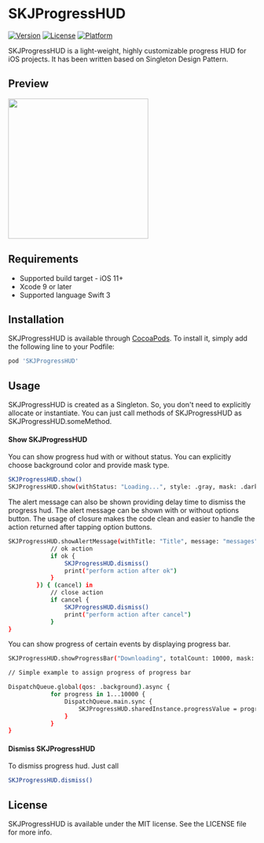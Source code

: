 # SKJProgressHUD

[![Version](https://img.shields.io/cocoapods/v/SKJProgressHUD.svg?style=flat)](https://cocoapods.org/pods/SKJProgressHUD)
[![License](https://img.shields.io/cocoapods/l/SKJProgressHUD.svg?style=flat)](https://cocoapods.org/pods/SKJProgressHUD)
[![Platform](https://img.shields.io/cocoapods/p/SKJProgressHUD.svg?style=flat)](https://cocoapods.org/pods/SKJProgressHUD)

SKJProgressHUD is a light-weight, highly customizable progress HUD for iOS projects. It has been written based on Singleton Design Pattern.

## Preview
<img src="https://raw.githubusercontent.com/sahijoshi/SKJProgressHUD/master/Assets/ProgressHud.gif" width="285"/>


## Requirements

- Supported build target - iOS 11+
- Xcode 9 or later
- Supported language Swift 3

## Installation

SKJProgressHUD is available through [CocoaPods](https://cocoapods.org). To install
it, simply add the following line to your Podfile:

```ruby
pod 'SKJProgressHUD'
```
## Usage
SKJProgressHUD is created as a Singleton. So, you don't need to explicitly allocate or instantiate. You can just call methods of SKJProgressHUD as SKJProgressHUD.someMethod.

#### Show SKJProgressHUD
You can show progress hud with or without status. You can explicitly choose background color and provide mask type.
```bash
SKJProgressHUD.show()
SKJProgressHUD.show(withStatus: "Loading...", style: .gray, mask: .dark)
```
The alert message can also be shown providing delay time to dismiss the progress hud. The alert message can be shown with or without options button. The usage of closure makes the code clean and easier to handle the action returned after tapping option buttons.
```bash
SKJProgressHUD.showAlertMessage(withTitle: "Title", message: "messages", delay: 3, mask: .dark) SKJProgressHUD.showAlertMessageWithOptions(message: "Are you sure you want to log out?", maskType:.dark, okAction: { (ok) in
            // ok action
            if ok {
                SKJProgressHUD.dismiss()
                print("perform action after ok")
            }
        }) { (cancel) in
            // close action
            if cancel {
                SKJProgressHUD.dismiss()
                print("perform action after cancel")
            }
}

```

You can show progress of certain events by displaying progress bar.
```bash
SKJProgressHUD.showProgressBar("Downloading", totalCount: 10000, mask: .dark)

// Simple example to assign progress of progress bar

DispatchQueue.global(qos: .background).async {
            for progress in 1...10000 {
                DispatchQueue.main.sync {
                    SKJProgressHUD.sharedInstance.progressValue = progress
                }
            }
}

```

#### Dismiss SKJProgressHUD
To dismiss progress hud. Just call

```bash
SKJProgressHUD.dismiss()
```

## License

SKJProgressHUD is available under the MIT license. See the LICENSE file for more info.

